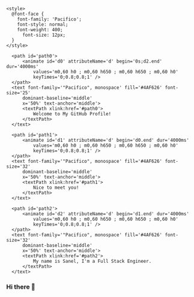 <p align="center">
  <svg xmlns='http://www.w3.org/2000/svg'
    xmlns:xlink='http://www.w3.org/1999/xlink'
    viewBox='0 0 850 120'
    style='background-color: #00000000;'
    width='850px' height='120px'>

    <style>
      @font-face {
        font-family: 'Pacifico';
        font-style: normal;
        font-weight: 400;
          font-size: 12px;
      }
    </style>

      <path id='path0'>
          <animate id='d0' attributeName='d' begin='0s;d2.end' dur='4000ms'
              values='m0,60 h0 ; m0,60 h650 ; m0,60 h650 ; m0,60 h0'
              keyTimes='0;0.8;0.8;1' />
      </path>
      <text font-family='"Pacifico", monospace' fill='#4AF626' font-size='25'
          dominant-baseline='middle'
          x='50%' text-anchor='middle'>
          <textPath xlink:href='#path0'>
              Welcome to My GitHub Profile!
          </textPath>
      </text>

      <path id='path1'>
          <animate id='d1' attributeName='d' begin='d0.end' dur='4000ms'
              values='m0,60 h0 ; m0,60 h650 ; m0,60 h650 ; m0,60 h0'
              keyTimes='0;0.8;0.8;1' />
      </path>
      <text font-family='"Pacifico", monospace' fill='#4AF626' font-size='32'
          dominant-baseline='middle'
          x='50%' text-anchor='middle'>
          <textPath xlink:href='#path1'>
              Nice to meet you!
          </textPath>
      </text>

      <path id='path2'>
          <animate id='d2' attributeName='d' begin='d1.end' dur='4000ms'
              values='m0,60 h0 ; m0,60 h650 ; m0,60 h650 ; m0,60 h0'
              keyTimes='0;0.8;0.8;1' />
      </path>
      <text font-family='"Pacifico", monospace' fill='#4AF626' font-size='32'
          dominant-baseline='middle'
          x='50%' text-anchor='middle'>
          <textPath xlink:href='#path2'>
              My name is Sanel, I'm a Full Stack Engineer.
          </textPath>
      </text>
  </svg>
</p>

### Hi there 👋

<!--
**theteladras/theteladras** is a ✨ _special_ ✨ repository because its `README.md` (this file) appears on your GitHub profile.

Here are some ideas to get you started:

- 🔭 I’m currently working on ...
- 🌱 I’m currently learning ...
- 👯 I’m looking to collaborate on ...
- 🤔 I’m looking for help with ...
- 💬 Ask me about ...
- 📫 How to reach me: ...
- 😄 Pronouns: ...
- ⚡ Fun fact: ...
-->
